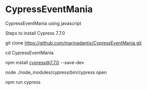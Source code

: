 # CypressEventMania
CypressEventMania using javascript

Steps to install Cypress 7.7.0

git clone https://github.com/marinadantis/CypressEventMania.git

cd CypressEventMania

npm install cypress@7.7.0 --save-dev

node ./node_modules/cypress/bin/cypress open

npm run cypress 


